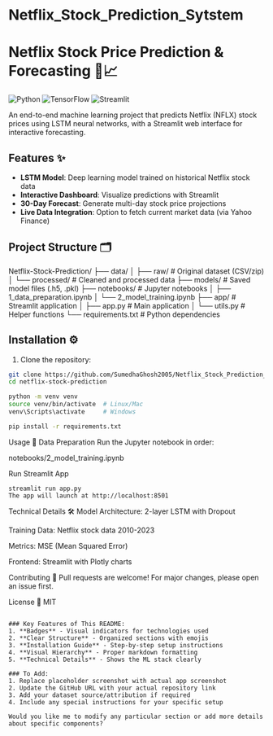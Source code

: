 # Netflix_Stock_Prediction_Sytstem

# Netflix Stock Price Prediction & Forecasting 🎥📈

![Python](https://img.shields.io/badge/Python-3.8%2B-blue)
![TensorFlow](https://img.shields.io/badge/TensorFlow-2.12.0-orange)
![Streamlit](https://img.shields.io/badge/Streamlit-1.25.0-red)

An end-to-end machine learning project that predicts Netflix (NFLX) stock prices using LSTM neural networks, with a Streamlit web interface for interactive forecasting.

## Features ✨

- **LSTM Model**: Deep learning model trained on historical Netflix stock data
- **Interactive Dashboard**: Visualize predictions with Streamlit
- **30-Day Forecast**: Generate multi-day stock price projections
- **Live Data Integration**: Option to fetch current market data (via Yahoo Finance)

## Project Structure 🗂️
Netflix-Stock-Prediction/
├── data/
│ ├── raw/ # Original dataset (CSV/zip)
│ └── processed/ # Cleaned and processed data
├── models/ # Saved model files (.h5, .pkl)
├── notebooks/ # Jupyter notebooks
│ ├── 1_data_preparation.ipynb
│ └── 2_model_training.ipynb
├── app/ # Streamlit application
│ ├── app.py # Main application
│ └── utils.py # Helper functions
└── requirements.txt # Python dependencies

## Installation ⚙️

1. Clone the repository:
```bash
git clone https://github.com/SumedhaGhosh2005/Netflix_Stock_Prediction_Sytstem.git
cd netflix-stock-prediction

python -m venv venv
source venv/bin/activate  # Linux/Mac
venv\Scripts\activate     # Windows

pip install -r requirements.txt
```
Usage 🚀
Data Preparation
Run the Jupyter notebook in order:

notebooks/2_model_training.ipynb

Run Streamlit App
```cd app
streamlit run app.py
The app will launch at http://localhost:8501

```
Technical Details 🛠️
Model Architecture: 2-layer LSTM with Dropout

Training Data: Netflix stock data 2010-2023

Metrics: MSE (Mean Squared Error)

Frontend: Streamlit with Plotly charts

Contributing 🤝
Pull requests are welcome! For major changes, please open an issue first.

License 📄
MIT
```

### Key Features of This README:
1. **Badges** - Visual indicators for technologies used
2. **Clear Structure** - Organized sections with emojis
3. **Installation Guide** - Step-by-step setup instructions
4. **Visual Hierarchy** - Proper markdown formatting
5. **Technical Details** - Shows the ML stack clearly

### To Add:
1. Replace placeholder screenshot with actual app screenshot
2. Update the GitHub URL with your actual repository link
3. Add your dataset source/attribution if required
4. Include any special instructions for your specific setup

Would you like me to modify any particular section or add more details about specific components?
```
